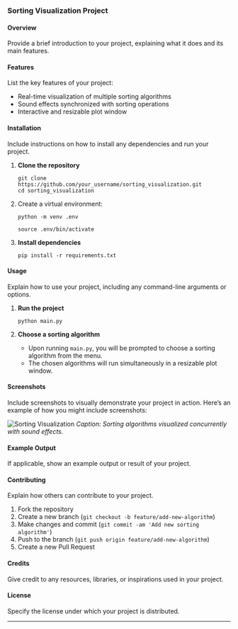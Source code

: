 ### Sorting Visualization Project

#### Overview
Provide a brief introduction to your project, explaining what it does and its main features.

#### Features
List the key features of your project:
- Real-time visualization of multiple sorting algorithms
- Sound effects synchronized with sorting operations
- Interactive and resizable plot window

#### Installation
Include instructions on how to install any dependencies and run your project.


1. **Clone the repository**
   ```
   git clone https://github.com/your_username/sorting_visualization.git
   cd sorting_visualization
   ```

2. Create a virtual environment:
   ```
   python -m venv .env
   ```

   ```
   source .env/bin/activate
   ```

3. **Install dependencies**
   ```
   pip install -r requirements.txt
   ```

#### Usage
Explain how to use your project, including any command-line arguments or options.

1. **Run the project**
   ```
   python main.py
   ```

2. **Choose a sorting algorithm**
   - Upon running `main.py`, you will be prompted to choose a sorting algorithm from the menu.
   - The chosen algorithms will run simultaneously in a resizable plot window.

#### Screenshots
Include screenshots to visually demonstrate your project in action. Here’s an example of how you might include screenshots:

![Sorting Visualization](screenshots/sorting_visualization.png)
*Caption: Sorting algorithms visualized concurrently with sound effects.*

#### Example Output
If applicable, show an example output or result of your project.

#### Contributing
Explain how others can contribute to your project.

1. Fork the repository
2. Create a new branch (`git checkout -b feature/add-new-algorithm`)
3. Make changes and commit (`git commit -am 'Add new sorting algorithm'`)
4. Push to the branch (`git push origin feature/add-new-algorithm`)
5. Create a new Pull Request

#### Credits
Give credit to any resources, libraries, or inspirations used in your project.

#### License
Specify the license under which your project is distributed.

---
